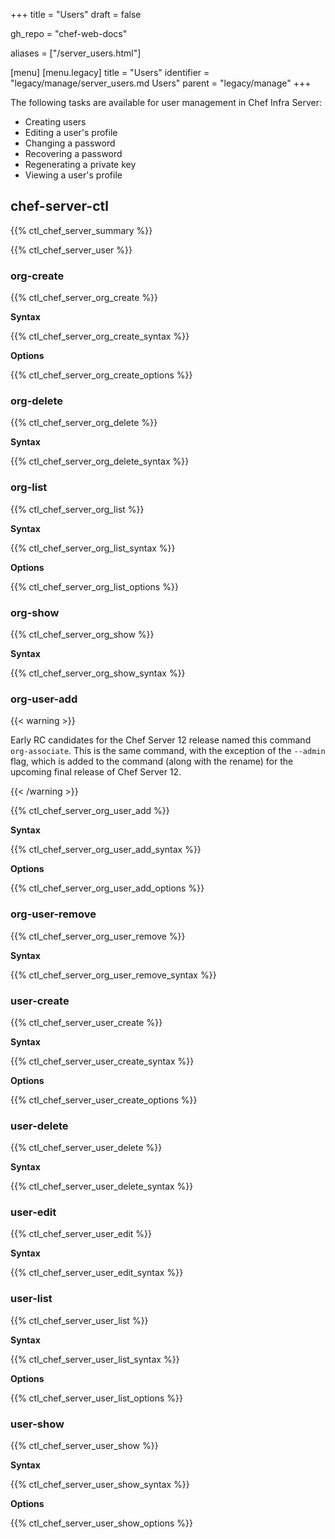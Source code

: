 +++
title = "Users"
draft = false

gh_repo = "chef-web-docs"

aliases = ["/server_users.html"]

[menu]
  [menu.legacy]
    title = "Users"
    identifier = "legacy/manage/server_users.md Users"
    parent = "legacy/manage"
+++

The following tasks are available for user management in Chef Infra
Server:

-   Creating users
-   Editing a user's profile
-   Changing a password
-   Recovering a password
-   Regenerating a private key
-   Viewing a user's profile

## chef-server-ctl

{{% ctl_chef_server_summary %}}

{{% ctl_chef_server_user %}}

### org-create

{{% ctl_chef_server_org_create %}}

**Syntax**

{{% ctl_chef_server_org_create_syntax %}}

**Options**

{{% ctl_chef_server_org_create_options %}}

### org-delete

{{% ctl_chef_server_org_delete %}}

**Syntax**

{{% ctl_chef_server_org_delete_syntax %}}

### org-list

{{% ctl_chef_server_org_list %}}

**Syntax**

{{% ctl_chef_server_org_list_syntax %}}

**Options**

{{% ctl_chef_server_org_list_options %}}

### org-show

{{% ctl_chef_server_org_show %}}

**Syntax**

{{% ctl_chef_server_org_show_syntax %}}

### org-user-add

{{< warning >}}

Early RC candidates for the Chef Server 12 release named this command
`org-associate`. This is the same command, with the exception of the
`--admin` flag, which is added to the command (along with the rename)
for the upcoming final release of Chef Server 12.

{{< /warning >}}

{{% ctl_chef_server_org_user_add %}}

**Syntax**

{{% ctl_chef_server_org_user_add_syntax %}}

**Options**

{{% ctl_chef_server_org_user_add_options %}}

### org-user-remove

{{% ctl_chef_server_org_user_remove %}}

**Syntax**

{{% ctl_chef_server_org_user_remove_syntax %}}

### user-create

{{% ctl_chef_server_user_create %}}

**Syntax**

{{% ctl_chef_server_user_create_syntax %}}

**Options**

{{% ctl_chef_server_user_create_options %}}

### user-delete

{{% ctl_chef_server_user_delete %}}

**Syntax**

{{% ctl_chef_server_user_delete_syntax %}}

### user-edit

{{% ctl_chef_server_user_edit %}}

**Syntax**

{{% ctl_chef_server_user_edit_syntax %}}

### user-list

{{% ctl_chef_server_user_list %}}

**Syntax**

{{% ctl_chef_server_user_list_syntax %}}

**Options**

{{% ctl_chef_server_user_list_options %}}

### user-show

{{% ctl_chef_server_user_show %}}

**Syntax**

{{% ctl_chef_server_user_show_syntax %}}

**Options**

{{% ctl_chef_server_user_show_options %}}
